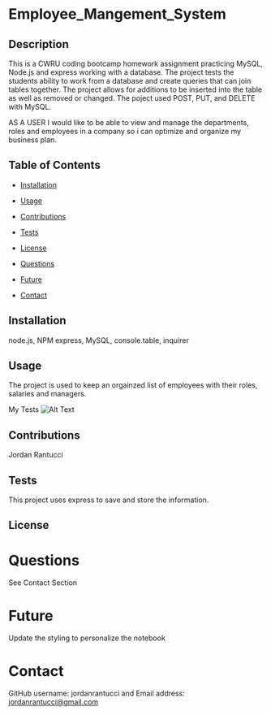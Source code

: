 # Employee_Mangement_System

## Description 

This is a CWRU coding bootcamp homework assignment practicing MySQL, Node.js and express working with a database.  The project tests the students ability to work from a database and create queries that can join tables together.  The project allows for additions to be inserted into the table as well as removed or changed.  The poject used POST, PUT, and DELETE with MySQL. 

AS A USER I would like to be able to view and manage the departments, roles and employees in a company so i can optimize and organize my business plan.



## Table of Contents

* [Installation](#installation)

* [Usage](#usage)

* [Contributions](#contributions)

* [Tests](#tests)

* [License](#license)

* [Questions](#questions)

* [Future](#future)

* [Contact](#contact)

## Installation
node.js, NPM express, MySQL, console.table, inquirer

## Usage
The project is used to keep an orgainzed list of employees with their roles, salaries and managers.

My Tests
![Alt Text](public/assets/demo.gif)






## Contributions
Jordan Rantucci

## Tests
This project uses express to save and store the information.

## License 
 

# Questions
See Contact Section

# Future
Update the styling to personalize the notebook

# Contact

GitHub username: jordanrantucci and Email address: jordanrantucci@gmail.com
